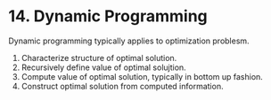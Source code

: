 # 14. Dynamic Programming

Dynamic programming typically applies to optimization problesm.
1. Characterize structure of optimal solution.
2. Recursively define value of optimal solujtion.
3. Compute value of optimal solution, typically in bottom up fashion.
4. Construct optimal solution from computed information.

